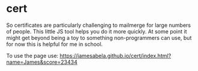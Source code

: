 # cert
So certificates are particularly challenging to mailmerge for large numbers of people. 
This little JS tool helps you do it more quickly. At some point it might get beyond being a toy to something non-programmers can use, but for now this is helpful for me in school. 

To use the page use: https://jamesabela.github.io/cert/index.html?name=James&score=23434
